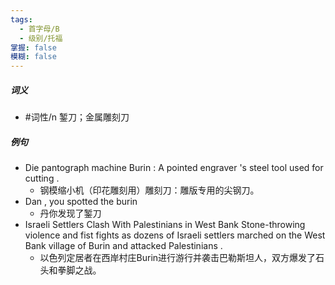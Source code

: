 ```yaml
---
tags:
  - 首字母/B
  - 级别/托福
掌握: false
模糊: false
---
```

##### 词义
- #词性/n  錾刀；金属雕刻刀
##### 例句
- Die pantograph machine Burin : A pointed engraver 's steel tool used for cutting .
	- 钢模缩小机（印花雕刻用）雕刻刀：雕版专用的尖钢刀。
- Dan , you spotted the burin
	- 丹你发现了錾刀
- Israeli Settlers Clash With Palestinians in West Bank Stone-throwing violence and fist fights as dozens of Israeli settlers marched on the West Bank village of Burin and attacked Palestinians .
	- 以色列定居者在西岸村庄Burin进行游行并袭击巴勒斯坦人，双方爆发了石头和拳脚之战。

